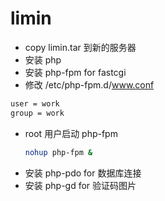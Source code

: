# limin

* copy limin.tar 到新的服务器
* 安装 php
* 安装 php-fpm for fastcgi
* 修改 /etc/php-fpm.d/www.conf

```bash
user = work
group = work
```

* root 用户启动 php-fpm
  ```bash
  nohup php-fpm &
  ```
* 安装 php-pdo for 数据库连接
* 安装 php-gd for 验证码图片
